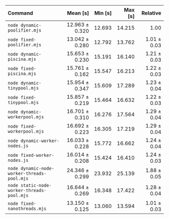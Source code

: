 | Command                                     |       Mean [s] | Min [s] | Max [s] |    Relative |
| :------------------------------------------ | -------------: | ------: | ------: | ----------: |
| `node dynamic-poolifier.mjs`                | 12.963 ± 0.320 |  12.693 |  14.215 |        1.00 |
| `node fixed-poolifier.mjs`                  | 13.042 ± 0.280 |  12.792 |  13.762 | 1.01 ± 0.03 |
| `node dynamic-piscina.mjs`                  | 15.653 ± 0.230 |  15.191 |  16.140 | 1.21 ± 0.03 |
| `node fixed-piscina.mjs`                    | 15.761 ± 0.162 |  15.547 |  16.213 | 1.22 ± 0.03 |
| `node dynamic-tinypool.mjs`                 | 15.954 ± 0.347 |  15.609 |  17.289 | 1.23 ± 0.04 |
| `node fixed-tinypool.mjs`                   | 15.857 ± 0.219 |  15.464 |  16.632 | 1.22 ± 0.03 |
| `node dynamic-workerpool.mjs`               | 16.701 ± 0.310 |  16.276 |  17.564 | 1.29 ± 0.04 |
| `node fixed-workerpool.mjs`                 | 16.692 ± 0.223 |  16.305 |  17.219 | 1.29 ± 0.04 |
| `node dynamic-worker-nodes.js`              | 16.033 ± 0.228 |  15.772 |  16.662 | 1.24 ± 0.04 |
| `node fixed-worker-nodes.js`                | 16.014 ± 0.208 |  15.424 |  16.410 | 1.24 ± 0.03 |
| `node dynamic-node-worker-threads-pool.mjs` | 24.346 ± 0.299 |  23.932 |  25.139 | 1.88 ± 0.05 |
| `node static-node-worker-threads-pool.mjs`  | 16.644 ± 0.269 |  16.348 |  17.422 | 1.28 ± 0.04 |
| `node fixed-nanothreads.mjs`                | 13.150 ± 0.125 |  13.060 |  13.594 | 1.01 ± 0.03 |
